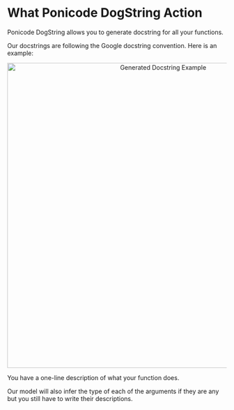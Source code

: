 # What Ponicode DogString Action
Ponicode DogString allows you to generate docstring for all your functions.

Our docstrings are following the Google docstring convention. Here is an example:
<p align="center">
    <img src="dogstring/images/dogstring_action_1.png" alt="Generated Docstring Example" width="700"/>
</p>

You have a one-line description of what your function does.

Our model will also infer the type of each of the arguments if they are any but you still have to write their descriptions.